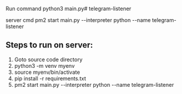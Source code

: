 Run command
python3 main.py# telegram-listener

server cmd
pm2 start main.py --interpreter python --name telegram-listener

## Steps to run on server:

1. Goto source code directory
2. python3 -m venv myenv
3. source myenv/bin/activate
4. pip install -r requirements.txt
5. pm2 start main.py --interpreter python --name telegram-listener
